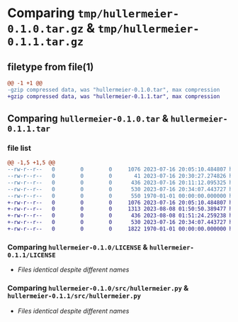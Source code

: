 # Comparing `tmp/hullermeier-0.1.0.tar.gz` & `tmp/hullermeier-0.1.1.tar.gz`

## filetype from file(1)

```diff
@@ -1 +1 @@
-gzip compressed data, was "hullermeier-0.1.0.tar", max compression
+gzip compressed data, was "hullermeier-0.1.1.tar", max compression
```

## Comparing `hullermeier-0.1.0.tar` & `hullermeier-0.1.1.tar`

### file list

```diff
@@ -1,5 +1,5 @@
--rw-r--r--   0        0        0     1076 2023-07-16 20:05:10.484807 hullermeier-0.1.0/LICENSE
--rw-r--r--   0        0        0       41 2023-07-16 20:30:27.274826 hullermeier-0.1.0/README.md
--rw-r--r--   0        0        0      436 2023-07-16 20:11:12.095325 hullermeier-0.1.0/pyproject.toml
--rw-r--r--   0        0        0      530 2023-07-16 20:34:07.443727 hullermeier-0.1.0/src/hullermeier.py
--rw-r--r--   0        0        0      550 1970-01-01 00:00:00.000000 hullermeier-0.1.0/PKG-INFO
+-rw-r--r--   0        0        0     1076 2023-07-16 20:05:10.484807 hullermeier-0.1.1/LICENSE
+-rw-r--r--   0        0        0     1313 2023-08-08 01:50:50.389477 hullermeier-0.1.1/README.md
+-rw-r--r--   0        0        0      436 2023-08-08 01:51:24.259238 hullermeier-0.1.1/pyproject.toml
+-rw-r--r--   0        0        0      530 2023-07-16 20:34:07.443727 hullermeier-0.1.1/src/hullermeier.py
+-rw-r--r--   0        0        0     1822 1970-01-01 00:00:00.000000 hullermeier-0.1.1/PKG-INFO
```

### Comparing `hullermeier-0.1.0/LICENSE` & `hullermeier-0.1.1/LICENSE`

 * *Files identical despite different names*

### Comparing `hullermeier-0.1.0/src/hullermeier.py` & `hullermeier-0.1.1/src/hullermeier.py`

 * *Files identical despite different names*

